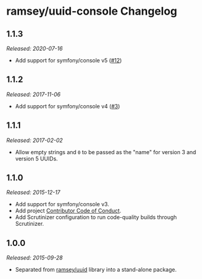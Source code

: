# ramsey/uuid-console Changelog

## 1.1.3

_Released: 2020-07-16_

* Add support for symfony/console v5 ([#12](https://github.com/ramsey/uuid-console/pull/12))

## 1.1.2

_Released: 2017-11-06_

* Add support for symfony/console v4 ([#3](https://github.com/ramsey/uuid-console/pull/3))

## 1.1.1

_Released: 2017-02-02_

* Allow empty strings and `0` to be passed as the "name" for version 3 and version 5 UUIDs.

## 1.1.0

_Released: 2015-12-17_

* Add support for symfony/console v3.
* Add project [Contributor Code of Conduct](https://github.com/ramsey/uuid-console/blob/master/CONDUCT.md).
* Add Scrutinizer configuration to run code-quality builds through Scrutinizer.

## 1.0.0

_Released: 2015-09-28_

* Separated from [ramsey/uuid](https://github.com/ramsey/uuid) library into a stand-alone package.
